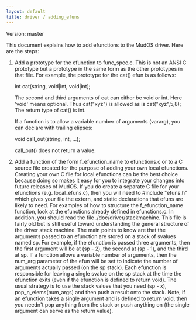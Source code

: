 ```yaml
---
layout: default
title: driver / adding_efuns
---
```


Version: master

This document explains how to add efunctions to the MudOS driver. Here are the
steps:

1. Add a prototype for the efunction to func_spec.c. This is not an ANSI
   C prototype but a prototype in the same form as the other prototypes in
   that file. For example, the prototype for the cat() efun is as follows:

   int cat(string, void|int, void|int);

   The second and third arguments of cat can either be void or int. Here
   'void' means optional. Thus cat("xyz") is allowed as is cat("xyz",5,8);
   The return type of cat() is int.

   If a function is to allow a variable number of arguments (vararg), you can
   declare with trailing elipses:

   void call_out(string, int, ...);

   call_out() does not return a value.

2. Add a function of the form f_efunction_name to efunctions.c or to
   a C source file created for the purpose of adding your own local efunctions.
   Creating your own C file for local efunctions can be the best choice because
   doing so makes it easy for you to integrate your changes into future
   releases of MudOS. If you do create a separate C file for your efunctions
   (e.g. local_efuns.c), then you will need to #include "efuns.h" which gives
   your file the extern, and static declarations that efuns are likely to
   need. For examples of how to structure the f_efunction_name
   function, look at the efunctions already defined in efunctions.c. In
   addition, you should read the file ./doc/driver/stackmachine. This
   file is fairly old but is still useful toward understanding the general
   structure of the driver stack machine. The main points to know are
   that the arguments passed to an efunction are stored on a stack of svalues
   named sp. For example, if the efunction is passed three arguments, then the
   first argument will be at (sp - 2), the second at (sp - 1), and the
   third at sp. If a function allows a variable number of arguments, then
   the num_arg parameter of the efun will be set to indicate the number of
   arguments actually passed (on the sp stack). Each efunction is responsible
   for leaving a single svalue on the sp stack at the time the efunction
   exits (even if the efunction is defined to return void). The usual
   strategy is to use the stack values that you need (sp - x),
   pop_n_elems(num_args) and then push a result onto the stack. Note,
   if an efunction takes a single argument and is defined to return void,
   then you needn't pop anything from the stack or push anything on (the
   single argument can serve as the return value).
